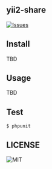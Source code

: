 yii2-share
-----------------
[![Issues](https://img.shields.io/github/issues/lichunqiang/yii2-share.svg?style=flat-square)](https://github.com/lichunqiang/yii2-share/issues)

## Install

TBD

## Usage

TBD

## Test

```
$ phpunit
```
## LICENSE

![MIT](https://img.shields.io/badge/license-MIT-blue.svg?style=flat-square)
